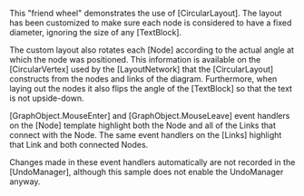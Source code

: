 ﻿This "friend wheel" demonstrates the use of [CircularLayout].
The layout has been customized to make sure each node is considered to have a fixed diameter,
ignoring the size of any [TextBlock].

The custom layout also rotates each [Node] according to the actual angle at which the node was positioned.
This information is available on the [CircularVertex] used by the [LayoutNetwork] that
the [CircularLayout] constructs from the nodes and links of the diagram.
Furthermore, when laying out the nodes it also flips the angle of the [TextBlock] so that the
text is not upside-down.

[GraphObject.MouseEnter] and [GraphObject.MouseLeave] event handlers on the [Node] template
highlight both the Node and all of the Links that connect with the Node.
The same event handlers on the [Links] highlight that Link and both connected Nodes.

Changes made in these event handlers automatically are not recorded in the [UndoManager],
although this sample does not enable the UndoManager anyway.